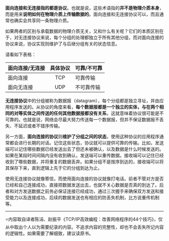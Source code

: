 **面向连接和无连接指的都是协议**。也就是说，这些术语指的**并不是物理介质本身**，而是用来**说明如何在物理介质上传输数据的**。面向连接和无连接协议可以，而且通常也确实会共享同一条物理介质。

如果两者的区别与承载数据的物理介质无关，又和什么有关呢？它们的本质区别在于，对无连接协议来说，每个分组的处理都独立于所有其他分组，而对面向连接的协议来说，协议实现则维护了与后继分组有关的状态信息。

请看如下表格：

| 面向连接/无连接 | 具体协议 | 可靠/不可靠 |
| --------------- | :------: | ----------- |
| 面向连接        |   TCP    | 可靠传输    |
| 面向无连接      |   UDP    | 不可靠传输  |

**无连接协议**中的分组被称为数据报（datagram），每个分组都是独立寻址，并由应用程序发送的。从协议的角度来看，**每个数据报都是一个独立的实体，与在两个相同的对等实体之间传送的任何其他数据报都没有关系**，这就意味着协议很可能是不可靠的。也就是说，网络会尽最大努力传送每一个数据报，但并不保证数据报不丢失、不延迟或者不错序传输。

另一方面，**面向连接的协议**则**维护了分组之间的状态**，使用这种协议的应用程序通常都会进行长期的对话。记住这些状态，协议就可以提供可靠的传输。比如，发送端可以记住哪些数据已经发送出去了但还未被确认，以及数据是什么时候发送的。如果在某段时间间隔内没有收到确认，发送端可以重传数据。接收端可以记住已经收到了哪些数据，并将重复的数据丢弃。如果分组不是按序到达的，接收端可以将其保存下来，直到逻辑上先于它的分组到达为止。

使用无连接协议就像寄信，而使用面向连接的协议就像打电话。前者不管对方是否已经和自己连接成功，直接把数据发送出去，也就不关心数据是否真的到达了。后者和对方发送数据之前务必保证连接已经成功，通过三次握手来确保双方发送和接受能力以及连接成功，后续的数据发送也有相应的防丢失机制，比方说重传机制等。

---

⭐️内容取自译者陈涓、赵振平《TCP/IP高效编程：改善网络程序的44个技巧》，仅从中取出个人以为需要纪录的内容。不追求内容的完整性，却也不会丢失所记内容的逻辑性。如果需要了解细致，建议读原书。